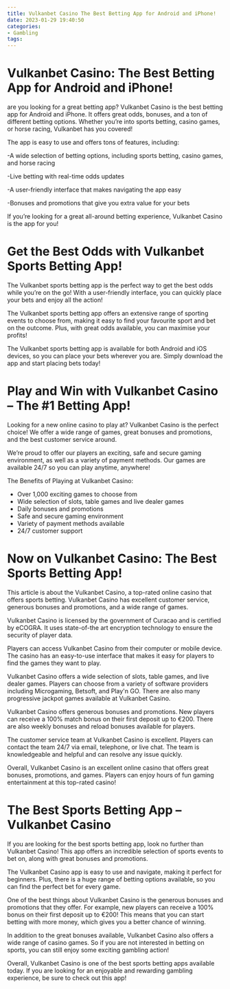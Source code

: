 ```yaml
---
title: Vulkanbet Casino The Best Betting App for Android and iPhone!
date: 2023-01-29 19:40:50
categories:
- Gambling
tags:
---
```



#  Vulkanbet Casino: The Best Betting App for Android and iPhone!

are you looking for a great betting app? Vulkanbet Casino is the best betting app for Android and iPhone. It offers great odds, bonuses, and a ton of different betting options. Whether you’re into sports betting, casino games, or horse racing, Vulkanbet has you covered!

The app is easy to use and offers tons of features, including:

-A wide selection of betting options, including sports betting, casino games, and horse racing

-Live betting with real-time odds updates

-A user-friendly interface that makes navigating the app easy

-Bonuses and promotions that give you extra value for your bets

If you’re looking for a great all-around betting experience, Vulkanbet Casino is the app for you!

#  Get the Best Odds with Vulkanbet Sports Betting App!

The Vulkanbet sports betting app is the perfect way to get the best odds while you’re on the go! With a user-friendly interface, you can quickly place your bets and enjoy all the action!

The Vulkanbet sports betting app offers an extensive range of sporting events to choose from, making it easy to find your favourite sport and bet on the outcome. Plus, with great odds available, you can maximise your profits!

The Vulkanbet sports betting app is available for both Android and iOS devices, so you can place your bets wherever you are. Simply download the app and start placing bets today!

#  Play and Win with Vulkanbet Casino – The #1 Betting App!

Looking for a new online casino to play at? Vulkanbet Casino is the perfect choice! We offer a wide range of games, great bonuses and promotions, and the best customer service around.

We’re proud to offer our players an exciting, safe and secure gaming environment, as well as a variety of payment methods. Our games are available 24/7 so you can play anytime, anywhere!

The Benefits of Playing at Vulkanbet Casino:

- Over 1,000 exciting games to choose from
- Wide selection of slots, table games and live dealer games
- Daily bonuses and promotions
- Safe and secure gaming environment
- Variety of payment methods available
- 24/7 customer support

#  Now on Vulkanbet Casino: The Best Sports Betting App!

This article is about the Vulkanbet Casino, a top-rated online casino that offers sports betting. Vulkanbet Casino has excellent customer service, generous bonuses and promotions, and a wide range of games.

Vulkanbet Casino is licensed by the government of Curacao and is certified by eCOGRA. It uses state-of-the art encryption technology to ensure the security of player data.

Players can access Vulkanbet Casino from their computer or mobile device. The casino has an easy-to-use interface that makes it easy for players to find the games they want to play.

Vulkanbet Casino offers a wide selection of slots, table games, and live dealer games. Players can choose from a variety of software providers including Microgaming, Betsoft, and Play'n GO. There are also many progressive jackpot games available at Vulkanbet Casino.

Vulkanbet Casino offers generous bonuses and promotions. New players can receive a 100% match bonus on their first deposit up to €200. There are also weekly bonuses and reload bonuses available for players.

The customer service team at Vulkanbet Casino is excellent. Players can contact the team 24/7 via email, telephone, or live chat. The team is knowledgeable and helpful and can resolve any issue quickly.

Overall, Vulkanbet Casino is an excellent online casino that offers great bonuses, promotions, and games. Players can enjoy hours of fun gaming entertainment at this top-rated casino!

#  The Best Sports Betting App – Vulkanbet Casino

If you are looking for the best sports betting app, look no further than Vulkanbet Casino! This app offers an incredible selection of sports events to bet on, along with great bonuses and promotions.

The Vulkanbet Casino app is easy to use and navigate, making it perfect for beginners. Plus, there is a huge range of betting options available, so you can find the perfect bet for every game.

One of the best things about Vulkanbet Casino is the generous bonuses and promotions that they offer. For example, new players can receive a 100% bonus on their first deposit up to €200! This means that you can start betting with more money, which gives you a better chance of winning.

In addition to the great bonuses available, Vulkanbet Casino also offers a wide range of casino games. So if you are not interested in betting on sports, you can still enjoy some exciting gambling action!

Overall, Vulkanbet Casino is one of the best sports betting apps available today. If you are looking for an enjoyable and rewarding gambling experience, be sure to check out this app!
